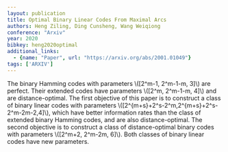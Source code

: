 ```yaml
---
layout: publication
title: Optimal Binary Linear Codes From Maximal Arcs
authors: Heng Ziling, Ding Cunsheng, Wang Weiqiong
conference: "Arxiv"
year: 2020
bibkey: heng2020optimal
additional_links:
  - {name: "Paper", url: "https://arxiv.org/abs/2001.01049"}
tags: ['ARXIV']
---
```

The binary Hamming codes with parameters \\([2^m-1, 2^m-1-m, 3]\\) are perfect.
Their extended codes have parameters \\([2^m, 2^m-1-m, 4]\\) and are
distance-optimal. The first objective of this paper is to construct a class of
binary linear codes with parameters \\([2^\{m+s\}+2^s-2^m,2^\{m+s\}+2^s-2^m-2m-2,4]\\),
which have better information rates than the class of extended binary Hamming
codes, and are also distance-optimal. The second objective is to construct a
class of distance-optimal binary codes with parameters \\([2^m+2, 2^m-2m, 6]\\).
Both classes of binary linear codes have new parameters.
